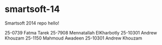 smartsoft-14
============

Smartsoft 2014 repo
hello!

25-0739 Fatma Tarek
25-7908 Mennatallah ElKharbotly
25-10301 Andrew Khouzam
25-1150 Mahmoud Awadeen
25-10301 Andrew Khouzam
